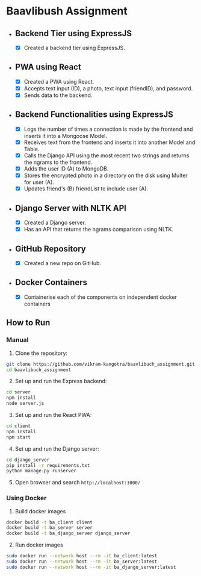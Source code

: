 # Baavlibush Assignment

- ## Backend Tier using ExpressJS

  - [x] Created a backend tier using ExpressJS.

- ## PWA using React

  - [X] Created a PWA using React.
  - [x] Accepts text input (ID), a photo, text input (friendID), and password.
  - [x] Sends data to the backend.

- ## Backend Functionalities using ExpressJS

  - [x] Logs the number of times a connection is made by the frontend and inserts it into a Mongoose Model.
  - [x] Receives text from the frontend and inserts it into another Model and Table.
  - [x] Calls the Django API using the most recent two strings and returns the ngrams to the frontend.
  - [x] Adds the user ID (A) to MongoDB.
  - [x] Stores the encrypted photo in a directory on the disk using Multer for user (A).
  - [x] Updates friend's (B) friendList to include user (A).

- ## Django Server with NLTK API

  - [x] Created a Django server.
  - [x] Has an API that returns the ngrams comparison using NLTK.

- ## GitHub Repository

  - [x] Created a new repo on GitHub.

- ## Docker Containers
    
  - [X] Containerise each of the components on independent docker containers

## How to Run

### Manual

1. Clone the repository:

```bash
git clone https://github.com/vikram-kangotra/baavlibuch_assignment.git
cd baavlibuch_assignment
```

2. Set up and run the Express backend:

```bash
cd server
npm install
node server.js
```

3. Set up and run the React PWA:

```bash
cd client
npm install
npm start
```

4. Set up and run the Django server:

```bash
cd django_server
pip install -r requirements.txt
python manage.py runserver
```

5. Open browser and search `http://localhost:3000/`

### Using Docker

1. Build docker images

```bash
docker build -t ba_client client
docker build -t ba_server server
docker build -t ba_django_server django_server
```

2. Run docker images

```bash
sudo docker run --network host --rm -it ba_client:latest
sudo docker run --network host --rm -it ba_server:latest
sudo docker run --network host --rm -it ba_django_server:latest
```
